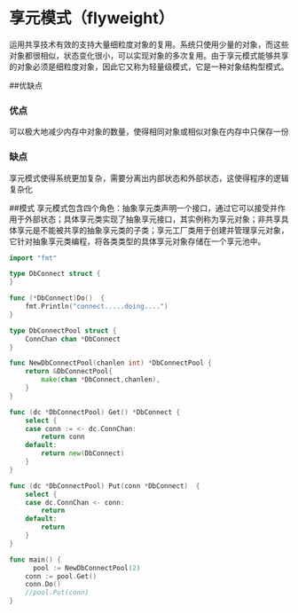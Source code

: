 # 享元模式（flyweight）
运用共享技术有效的支持大量细粒度对象的复用。系统只使用少量的对象，而这些对象都很相似，状态变化很小，可以实现对象的多次复用。由于享元模式能够共享的对象必须是细粒度对象，因此它又称为轻量级模式，它是一种对象结构型模式。

##优缺点
### 优点
可以极大地减少内存中对象的数量，使得相同对象或相似对象在内存中只保存一份
### 缺点
享元模式使得系统更加复杂，需要分离出内部状态和外部状态，这使得程序的逻辑复杂化

##模式
享元模式包含四个角色：抽象享元类声明一个接口，通过它可以接受并作用于外部状态；具体享元类实现了抽象享元接口，其实例称为享元对象；非共享具体享元是不能被共享的抽象享元类的子类；享元工厂类用于创建并管理享元对象，它针对抽象享元类编程，将各类类型的具体享元对象存储在一个享元池中。


```go
import "fmt"

type DbConnect struct {
}

func (*DbConnect)Do()  {
	fmt.Println("connect.....doing....")
}

type DbConnectPool struct {
	ConnChan chan *DbConnect
}

func NewDbConnectPool(chanlen int) *DbConnectPool {
	return &DbConnectPool{
		make(chan *DbConnect,chanlen),
	}
}

func (dc *DbConnectPool) Get() *DbConnect {
	select {
	case conn := <- dc.ConnChan:
		return conn
	default:
		return new(DbConnect)
	}
}

func (dc *DbConnectPool) Put(conn *DbConnect)  {
	select {
	case dc.ConnChan <- conn:
		return
	default:
		return
	}
}

func main() {
      pool := NewDbConnectPool(2)
	conn := pool.Get()
	conn.Do()
	//pool.Put(conn)
}


```

